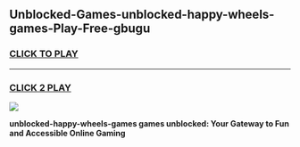 
## Unblocked-Games-unblocked-happy-wheels-games-Play-Free-gbugu
<h3>
<a href="https://premium76.site?title=unblocked-happy-wheels-games&ref=24M">CLICK TO PLAY</a></h3>
<hr>

<h3>
<a href="https://premium76.site?title=unblocked-happy-wheels-games&ref=24M">CLICK 2 PLAY</a>
  
</h3>

<a href="https://premium76.site?title=unblocked-happy-wheels-games&ref=24M"><img src="https://clearcache.store/games.png"></a>


**unblocked-happy-wheels-games games unblocked: Your Gateway to Fun and Accessible Online Gaming**
